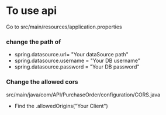 #   To use api
Go to src/main/resources/application.properties

### change the path of 
* spring.datasource.url= "Your dataSource path"
* spring.datasource.username = "Your DB username"
* spring.datasource.password = "Your DB password"

### Change the allowed cors
src/main/java/com/API/PurchaseOrder/configuration/CORS.java

* Find the .allowedOrigins("Your Client")